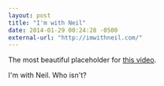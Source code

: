 ```yaml
---
layout: post
title: "I'm with Neil"
date: 2014-01-29 00:24:28 -0500
external-url: "http://imwithneil.com/"
---
```


The most beautiful placeholder for [this video](http://www.youtube.com/watch?v=qDLrwwOxnaA).

I'm with Neil. Who isn't?
